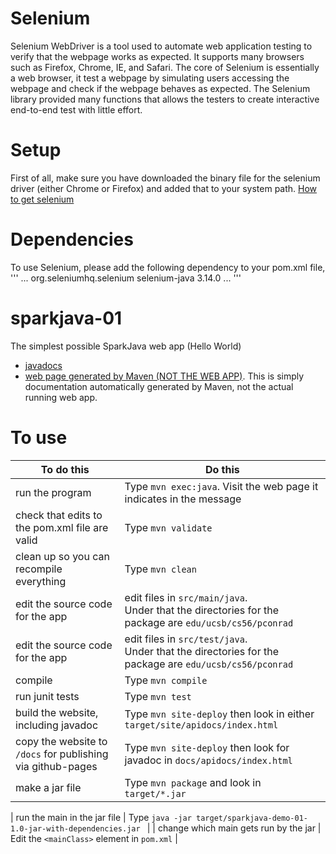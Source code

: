 # Selenium

Selenium WebDriver is a tool used to automate web application testing to verify that the webpage works as expected. It supports many browsers such as Firefox, Chrome, IE, and Safari. The core of Selenium is essentially a web browser, it test a webpage by simulating users accessing the webpage and check if the webpage behaves as expected. The Selenium library provided many functions that allows the testers to create interactive end-to-end test with little effort. 

# Setup

First of all, make sure you have downloaded the binary file for the selenium driver (either Chrome or Firefox) and added that to your system path. [How to get selenium](https://github.com/ucsb-cs56-pconrad/UCSB-CS56-pconrad.github.io/blob/master/_topics/selenium.md)

# Dependencies
To use Selenium, please add the following dependency to your pom.xml file, 
'''
  <dependencies>
  ...
    <dependency>
      <groupId>org.seleniumhq.selenium</groupId>
      <artifactId>selenium-java</artifactId>
      <version>3.14.0</version>
    </dependency>
  ...
  </dependencies>
'''
# sparkjava-01

The simplest possible SparkJava web app (Hello World)

* [javadocs](https://ucsb-cs56-pconrad.github.io/sparkjava-01/apidocs/index.html)
* [web page generated by Maven (NOT THE WEB APP)](https://ucsb-cs56-pconrad.github.io/sparkjava-01/index.html).  This is simply documentation automatically generated by Maven, not the actual running web app.


# To use

| To do this | Do this |
| -----------|-----------|
| run the program | Type `mvn exec:java`.  Visit the web page it indicates in the message |
| check that edits to the pom.xml file are valid | Type `mvn validate` |
| clean up so you can recompile everything  | Type `mvn clean` |
| edit the source code for the app | edit files in `src/main/java`.<br>Under that the directories for the package are `edu/ucsb/cs56/pconrad`  |
| edit the source code for the app | edit files in `src/test/java`.<br>Under that the directories for the package are `edu/ucsb/cs56/pconrad`  |
| compile    | Type `mvn compile` |
| run junit tests | Type `mvn test` |
| build the website, including javadoc | Type `mvn site-deploy` then look in either `target/site/apidocs/index.html`  |
| copy the website to `/docs` for publishing via github-pages | Type `mvn site-deploy` then look for javadoc in `docs/apidocs/index.html` |	
| make a jar file | Type `mvn package` and look in `target/*.jar` |

| run the main in the jar file | Type `java -jar target/sparkjava-demo-01-1.0-jar-with-dependencies.jar ` |
| change which main gets run by the jar | Edit the `<mainClass>` element in `pom.xml` |
